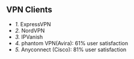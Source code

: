 ## VPN Clients
- *1.* ExpressVPN
- *2.* NordVPN
- *3.* IPVanish
- *4.* phantom VPN(Avira): 61% user satisfaction
- *5.* Anyconnect (Cisco): 81% user satisfaction
